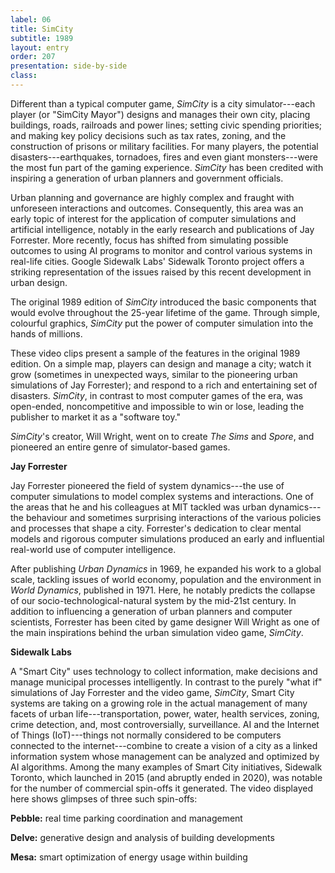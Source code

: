 ```yaml
---
label: 06
title: SimCity
subtitle: 1989
layout: entry
order: 207
presentation: side-by-side
class: 
---
```


Different than a typical computer game, *SimCity* is a city simulator---each player (or "SimCity Mayor") designs and manages their own city, placing buildings, roads, railroads and power lines; setting civic spending priorities; and making key policy decisions such as tax rates, zoning, and the construction of prisons or military facilities. For many players, the potential disasters---earthquakes, tornadoes, fires and even giant monsters---were the most fun part of the gaming experience. *SimCity* has been credited with inspiring a generation of urban planners and government officials.

Urban planning and governance are highly complex and fraught with unforeseen interactions and outcomes. Consequently, this area was an early topic of interest for the application of computer simulations and artificial intelligence, notably in the early research and publications of Jay Forrester. More recently, focus has shifted from simulating possible outcomes to using AI programs to monitor and control various systems in real-life cities. Google Sidewalk Labs' Sidewalk Toronto project offers a striking representation of the issues raised by this recent development in urban design.

The original 1989 edition of *SimCity* introduced the basic components that would evolve throughout the 25-year lifetime of the game. Through simple, colourful graphics, *SimCity* put the power of computer simulation into the hands of millions.

These video clips present a sample of the features in the original 1989 edition. On a simple map, players can design and manage a city; watch it grow (sometimes in unexpected ways, similar to the pioneering urban simulations of Jay Forrester); and respond to a rich and entertaining set of disasters. *SimCity*, in contrast to most computer games of the era, was open-ended, noncompetitive and impossible to win or lose, leading the publisher to market it as a "software toy."

*SimCity*'s creator, Will Wright, went on to create *The Sims* and *Spore*, and pioneered an entire genre of simulator-based games.

**Jay Forrester**

Jay Forrester pioneered the field of system dynamics---the use of computer simulations to model complex systems and interactions. One of the areas that he and his colleagues at MIT tackled was urban dynamics---the behaviour and sometimes surprising interactions of the various policies and processes that shape a city. Forrester's dedication to clear mental models and rigorous computer simulations produced an early and influential real-world use of computer intelligence.

After publishing *Urban Dynamics* in 1969, he expanded his work to a global scale, tackling issues of world economy, population and the environment in *World Dynamics*, published in 1971. Here, he notably predicts the collapse of our socio-technological-natural system by the mid-21st century. In addition to influencing a generation of urban planners and computer scientists, Forrester has been cited by game designer Will Wright as one of the main inspirations behind the urban simulation video game, *SimCity*.

**Sidewalk Labs**

A "Smart City" uses technology to collect information, make decisions and manage municipal processes intelligently. In contrast to the purely "what if" simulations of Jay Forrester and the video game, *SimCity*, Smart City systems are taking on a growing role in the actual management of many facets of urban life---transportation, power, water, health services, zoning, crime detection, and, most controversially, surveillance. AI and the Internet of Things (IoT)---things not normally considered to be computers connected to the internet---combine to create a vision of a city as a linked information system whose management can be analyzed and optimized by AI algorithms. Among the many examples of Smart City initiatives, Sidewalk Toronto, which launched in 2015 (and abruptly ended in 2020), was notable for the number of commercial spin-offs it generated. The video displayed here shows glimpses of three such spin-offs:

**Pebble:** real time parking coordination and management

**Delve:** generative design and analysis of building developments

**Mesa:** smart optimization of energy usage within building
